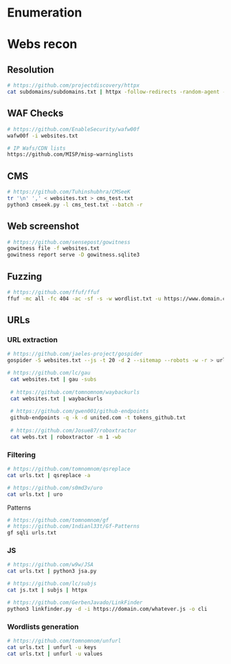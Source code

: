 # Enumeration


# Webs recon

## Resolution

```bash
# https://github.com/projectdiscovery/httpx
cat subdomains/subdomains.txt | httpx -follow-redirects -random-agent -status-code -silent -retries 2 -title -web-server -tech-detect -location -no-color -o websites.txt
```

## WAF Checks

```bash
# https://github.com/EnableSecurity/wafw00f 
wafw00f -i websites.txt

# IP Wafs/CDN lists
https://github.com/MISP/misp-warninglists
```

## CMS

```bash
# https://github.com/Tuhinshubhra/CMSeeK 
tr '\n' ',' < websites.txt > cms_test.txt 
python3 cmseek.py -l cms_test.txt --batch -r
```

## Web screenshot

```bash
# https://github.com/sensepost/gowitness
gowitness file -f websites.txt 
gowitness report serve -D gowitness.sqlite3
```

## Fuzzing

```bash
# https://github.com/ffuf/ffuf
ffuf -mc all -fc 404 -ac -sf -s -w wordlist.txt -u https://www.domain.com/FUZZ
```

## &#x20;URLs

### URL extraction

```bash
# https://github.com/jaeles-project/gospider
gospider -S websites.txt --js -t 20 -d 2 --sitemap --robots -w -r > urls.txt

# https://github.com/lc/gau
 cat websites.txt | gau -subs 
 
 # https://github.com/tomnomnom/waybackurls 
 cat websites.txt | waybackurls 
 
 # https://github.com/gwen001/github-endpoints 
 github-endpoints -q -k -d united.com -t tokens_github.txt 
 
 # https://github.com/Josue87/roboxtractor 
 cat webs.txt | roboxtractor -m 1 -wb
```

### Filtering

```bash
# https://github.com/tomnomnom/qsreplace
cat urls.txt | qsreplace -a

# https://github.com/s0md3v/uro 
cat urls.txt | uro
```

&#x20; Patterns

```bash
# https://github.com/tomnomnom/gf 
# https://github.com/1ndianl33t/Gf-Patterns 
gf sqli urls.txt
```

### JS

```bash
# https://github.com/w9w/JSA 
cat urls.txt | python3 jsa.py 

# https://github.com/lc/subjs 
cat js.txt | subjs | httpx 

# https://github.com/GerbenJavado/LinkFinder 
python3 linkfinder.py -d -i https://domain.com/whatever.js -o cli
```

### Wordlists generation

```bash
# https://github.com/tomnomnom/unfurl 
cat urls.txt | unfurl -u keys 
cat urls.txt | unfurl -u values
```
